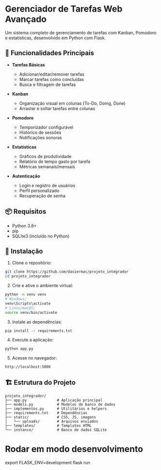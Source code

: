 # Gerenciador de Tarefas Web Avançado

Um sistema completo de gerenciamento de tarefas com Kanban, Pomodoro e estatísticas, desenvolvido em Python com Flask.

## 🚀 Funcionalidades Principais

- **Tarefas Básicas**
  - Adicionar/editar/remover tarefas
  - Marcar tarefas como concluídas
  - Busca e filtragem de tarefas

- **Kanban**
  - Organização visual em colunas (To-Do, Doing, Done)
  - Arrastar e soltar tarefas entre colunas

- **Pomodoro**
  - Temporizador configurável
  - Histórico de sessões
  - Notificações sonoras

- **Estatísticas**
  - Gráficos de produtividade
  - Relatório de tempo gasto por tarefa
  - Métricas semanais/mensais

- **Autenticação**
  - Login e registro de usuários
  - Perfil personalizado
  - Recuperação de senha

## 📦 Requisitos

- Python 3.8+
- pip
- SQLite3 (incluído no Python)

## 🔧 Instalação

1. Clone o repositório:
```bash
git clone https://github.com/daviermac/projeto_integrador
cd projeto_integrador
```

2. Crie e ative o ambiente virtual:
```bash
python -m venv venv
# Windows:
venv\Scripts\activate
# Linux/macOS:
source venv/bin/activate
```

3. Instale as dependências:
```bash
pip install -r requirements.txt
```

4. Execute a aplicação:
```bash
python app.py
```

5. Acesse no navegador:
```
http://localhost:5000
```

## 🏗️ Estrutura do Projeto

```
projeto_integrador/
├── app.py              # Aplicação principal
├── models.py           # Modelos de banco de dados
├── implementos.py      # Utilitários e helpers
├── requirements.txt    # Dependências
├── static/             # CSS, JS, imagens
│   └── uploads/        # Arquivos enviados
├── templates/          # Templates HTML
└── instance/           # Banco de dados SQLite
```

# Rodar em modo desenvolvimento
export FLASK_ENV=development
flask run
```

